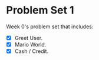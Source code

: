 # Problem Set 1

Week 0's problem set that includes:

-   [x] Greet User.
-   [x] Mario World.
-   [x] Cash / Credit.
